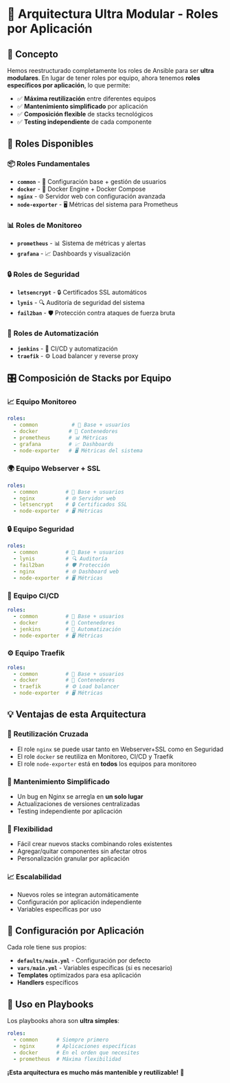# 🧩 Arquitectura Ultra Modular - Roles por Aplicación

## 🎯 Concepto

Hemos reestructurado completamente los roles de Ansible para ser **ultra modulares**. En lugar de tener roles por equipo, ahora tenemos **roles específicos por aplicación**, lo que permite:

- ✅ **Máxima reutilización** entre diferentes equipos
- ✅ **Mantenimiento simplificado** por aplicación
- ✅ **Composición flexible** de stacks tecnológicos
- ✅ **Testing independiente** de cada componente

## 🔧 Roles Disponibles

### 📦 **Roles Fundamentales**
- **`common`** - 🔧 Configuración base + gestión de usuarios
- **`docker`** - 🐳 Docker Engine + Docker Compose
- **`nginx`** - 🌐 Servidor web con configuración avanzada
- **`node-exporter`** - 🖥️ Métricas del sistema para Prometheus

### 📊 **Roles de Monitoreo**
- **`prometheus`** - 📊 Sistema de métricas y alertas
- **`grafana`** - 📈 Dashboards y visualización

### 🔒 **Roles de Seguridad**
- **`letsencrypt`** - 🔒 Certificados SSL automáticos
- **`lynis`** - 🔍 Auditoría de seguridad del sistema
- **`fail2ban`** - 🛡️ Protección contra ataques de fuerza bruta

### 🔄 **Roles de Automatización**
- **`jenkins`** - 🎨 CI/CD y automatización
- **`traefik`** - ⚙️ Load balancer y reverse proxy

## 🎛️ Composición de Stacks por Equipo

### 📈 **Equipo Monitoreo**
```yaml
roles:
  - common           # 🔧 Base + usuarios
  - docker          # 🐳 Contenedores
  - prometheus      # 📊 Métricas
  - grafana         # 📈 Dashboards
  - node-exporter   # 🖥️ Métricas del sistema
```

### 🌍 **Equipo Webserver + SSL**
```yaml
roles:
  - common         # 🔧 Base + usuarios
  - nginx          # 🌐 Servidor web
  - letsencrypt    # 🔒 Certificados SSL
  - node-exporter  # 🖥️ Métricas
```

### 🔒 **Equipo Seguridad**
```yaml
roles:
  - common         # 🔧 Base + usuarios
  - lynis          # 🔍 Auditoría
  - fail2ban       # 🛡️ Protección
  - nginx          # 🌐 Dashboard web
  - node-exporter  # 🖥️ Métricas
```

### 🔄 **Equipo CI/CD**
```yaml
roles:
  - common         # 🔧 Base + usuarios
  - docker         # 🐳 Contenedores
  - jenkins        # 🎨 Automatización
  - node-exporter  # 🖥️ Métricas
```

### ⚙️ **Equipo Traefik**
```yaml
roles:
  - common         # 🔧 Base + usuarios
  - docker         # 🐳 Contenedores
  - traefik        # ⚙️ Load balancer
  - node-exporter  # 🖥️ Métricas
```

## 💡 Ventajas de esta Arquitectura

### 🔄 **Reutilización Cruzada**
- El role `nginx` se puede usar tanto en Webserver+SSL como en Seguridad
- El role `docker` se reutiliza en Monitoreo, CI/CD y Traefik
- El role `node-exporter` está en **todos** los equipos para monitoreo

### 🔧 **Mantenimiento Simplificado**
- Un bug en Nginx se arregla en **un solo lugar**
- Actualizaciones de versiones centralizadas
- Testing independiente por aplicación

### 🎯 **Flexibilidad**
- Fácil crear nuevos stacks combinando roles existentes
- Agregar/quitar componentes sin afectar otros
- Personalización granular por aplicación

### 📈 **Escalabilidad**
- Nuevos roles se integran automáticamente
- Configuración por aplicación independiente
- Variables específicas por uso

## 🔧 Configuración por Aplicación

Cada role tiene sus propios:
- **`defaults/main.yml`** - Configuración por defecto
- **`vars/main.yml`** - Variables específicas (si es necesario)
- **Templates** optimizados para esa aplicación
- **Handlers** específicos

## 🚀 Uso en Playbooks

Los playbooks ahora son **ultra simples**:

```yaml
roles:
  - common      # Siempre primero
  - nginx       # Aplicaciones específicas
  - docker      # En el orden que necesites
  - prometheus  # Máxima flexibilidad
```

**¡Esta arquitectura es mucho más mantenible y reutilizable!** 🎉
